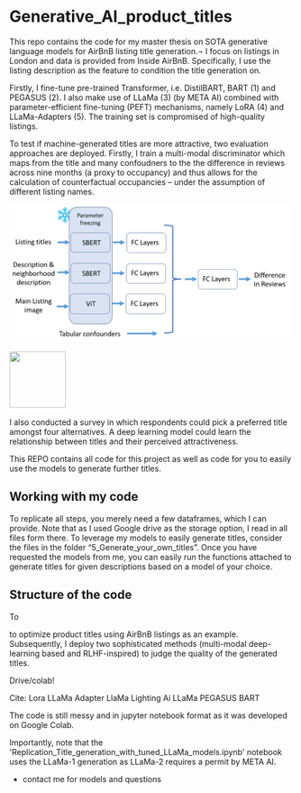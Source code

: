 # Generative_AI_product_titles

This repo contains the code for my master thesis on SOTA generative language models for AirBnB listing title generation.¬ I focus on listings in London and data is provided from Inside AirBnB.
Specifically, I use the listing description as the feature to condition the title generation on.

Firstly, I fine-tune pre-trained Transformer, i.e. DistilBART, BART (1) and PEGASUS (2). I also make use of LLaMa (3) (by META AI) combined with parameter-efficient fine-tuning (PEFT) mechanisms, namely LoRA (4) and LLaMa-Adapters (5). The training set is compromised of high-quality listings.

To test if machine-generated titles are more attractive, two evaluation approaches are deployed. Firstly, I train a multi-modal discriminator which maps from the title and many confoudners to the the difference in reviews across nine months (a proxy to occupancy) and thus allows for the calculation of counterfactual occupancies – under the assumption of different listing names. 

![img|60x40](https://github.com/NicoSchwarzer/Generative_AI_product_titles/blob/main/3_discriminator_counterfactuals/mm_design.PNG)

<img src="[https://your-image-url.type](https://github.com/NicoSchwarzer/Generative_AI_product_titles/blob/main/3_discriminator_counterfactuals/mm_design.PNG]" width="100" height="100">


I also conducted a survey in which respondents could pick a preferred title amongst four alternatives. A deep learning model could learn the relationship between titles and their perceived attractiveness.

This REPO contains all code for this project as well as code for you to easily use the models to generate further titles.

## Working with my code

To replicate all steps, you merely need a few dataframes, which I can provide. Note that as I used Google drive as the storage option, I read in all files form there. 
To leverage my models to easily generate titles, consider the files in the folder “5_Generate_your_own_titles”. Once you have requested the models from me, you can easily run the functions attached to generate titles for given descriptions based on a model of your choice. 

## Structure of the code 







To


 
to optimize product titles using AirBnB listings as an example. Subsequently, I deploy two sophisticated methods (multi-modal deep-learning based and RLHF-inspired) to judge the quality of the generated titles. 

Drive/colab!

Cite:
Lora
LLaMa Adapter
LlaMa
Lighting Ai LLaMa
PEGASUS
BART

The code is still messy and in jupyter notebook format as it was developed on Google Colab.

Importantly, note that the 'Replication_Title_generation_with_tuned_LLaMa_models.ipynb' notebook uses the LLaMa-1 generation as LLaMa-2 requires a permit by META AI.




- contact me for models and questions

